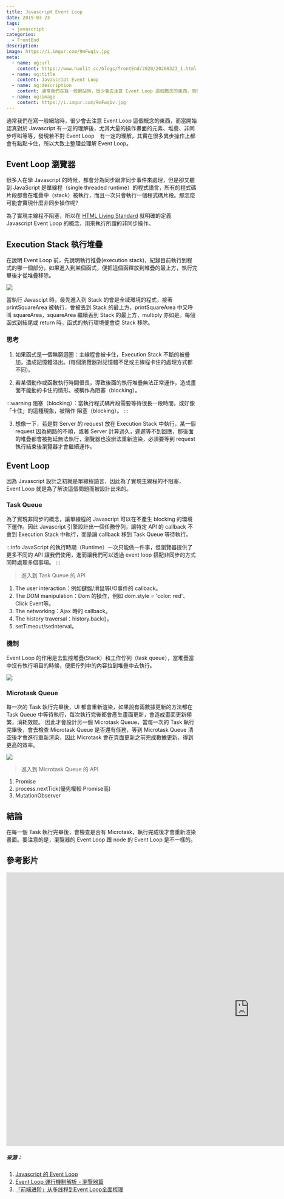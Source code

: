 ```yaml
---
title: Javascript Event Loop
date: 2019-03-23
tags:
  - javascript
categories:
  - FrontEnd
description:
image: https://i.imgur.com/9mFwq1v.jpg
meta:
  - name: og:url
    content: https://www.haolit.cc/blogs/frontEnd/2020/20200323_1.html
  - name: og:title
    content: Javascript Event Loop
  - name: og:description
    content: 通常我們在寫一般網站時，很少會去注意 Event Loop 這個概念的東西，而當開始認真對於 Javascript 有一定的理解後，尤其大量的操作畫面的元素、堆疊、非同步呼叫等等，發現若不對 Event Loop　有一定的理解，其實在很多異步操作上都會有點點卡住，所以大致上整理並理解 Event Loop。
  - name: og:image
    content: https://i.imgur.com/9mFwq1v.jpg
---
```


通常我們在寫一般網站時，很少會去注意 Event Loop 這個概念的東西，而當開始認真對於 Javascript 有一定的理解後，尤其大量的操作畫面的元素、堆疊、非同步呼叫等等，發現若不對 Event Loop　有一定的理解，其實在很多異步操作上都會有點點卡住，所以大致上整理並理解 Event Loop。

<!-- more -->

## Event Loop 瀏覽器

很多人在學 Javascript 的時候，都會分為同步跟非同步事件來處理，但是卻又聽到 JavaScript 是單線程（single threaded runtime）的程式語言，所有的程式碼片段都會在堆疊中（stack）被執行，而且一次只會執行一個程式碼片段。那怎麼可能會實現什麼非同步操作呢?

為了實現主線程不阻塞，所以在 [HTML Living Standard](https://html.spec.whatwg.org/multipage/webappapis.html#event-loops) 就明確的定義 Javascript Event Loop 的概念，用來執行所謂的非同步操作。

## Execution Stack 執行堆疊

在說明 Event Loop 前，先說明執行推疊(execution stack)，紀錄目前執行到程式的哪一個部分，如果進入到某個函式，便把這個函釋放到堆疊的最上方，執行完畢後才從堆疊移除。

![](https://i.imgur.com/Q8Ko2V5.png)

當執行 Javascipt 時，最先進入到 Stack 的會是全域環境的程式，接著 printSquareArea 被執行，會被丟到 Stack 的最上方，printSquareArea 中又呼叫 squareArea，squareArea 繼續丟到 Stack 的最上方，multiply 亦如是。每個函式到結尾或 return 時，函式的執行環境便會從 Stack 移除。

### 思考
 
 1. 如果函式是一個無窮迴圈：主線程會被卡住，Execution Stack 不斷的被疊加，造成記憶體溢出。(每個瀏覽器對記憶體不足或主線程卡住的處理方式都不同)。

 2. 若某個動作或函數執行時間很長，導致後面的執行堆疊無法正常運作，造成畫面不能動的卡住的情形。被稱作為阻塞（blocking）。

:::warning
阻塞（blocking）：當執行程式碼片段需要等待很長一段時間，或好像「卡住」的這種現象，被稱作 阻塞（blocking）。
:::

 3. 想像一下，若是對 Server 的 request 放在 Execution Stack 中執行，某一個 request 因為網路的不順，或著 Server 計算過久，遲遲等不到回應，那後面的堆疊都會被拖延無法執行，瀏覽器也沒辦法重新渲染，必須要等到 request 執行結束後瀏覽器才會繼續運作。

## Event Loop

因為 Javascript 設計之初就是單線程語言，因此為了實現主線程的不阻塞，Event Loop 就是為了解決這個問題而被設計出來的。

### Task Queue

為了實現非同步的概念，讓單線程的 Javascript 可以在不產生 blocking 的環境下運作。因此 Javascript 引擎設計出一個任務佇列，讓特定 API 的 callback 不會到 Execution Stack 中執行，而是讓 callback 移到 Task Queue 等待執行。

:::info
JavaScript 的執行時期（Runtime）一次只能做一件事，但瀏覽器提供了更多不同的 API 讓我們使用，進而讓我們可以透過 event loop 搭配非同步的方式同時處理多個事項。
:::

> 進入到 Task Queue 的 API

1. The user interaction：例如鍵盤/滑鼠等I/O事件的 callback。
2. The DOM manipulation：Dom 的操作，例如 dom.style = 'color: red'、Click Event等。
3. The networking：Ajax 時的 callback。
4. The history traversal：history.back()。
5. setTimeout/setInterval。

### 機制

Event Loop 的作用是去監控堆疊(Stack）和工作佇列（task queue），當堆疊當中沒有執行項目的時候，便把佇列中的內容拉到堆疊中去執行。

![](https://i.imgur.com/UNKW7kn.jpg)

### Microtask Queue

每一次的 Task 執行完畢後，UI 都會重新渲染，如果說有兩數據更新的方法都在 Task Queue 中等待執行，每次執行完後都會產生畫面更新，會造成畫面更新頻繁，消耗效能。
因此才會設計另一個 Microtask Queue，當每一次的 Task 執行完畢後，會去檢查 Microtask Queue 是否還有任務，等到 Microtask Queue 清空後才會進行重新渲染，因此 Microtask 會在頁面更新之前完成數據更新，得到更高的效率。

![](https://i.imgur.com/T7IYiA3.png)


> 進入到 Microtask Queue 的 API

1. Promise
2. process.nextTick(優先權較 Promise高)
3. MutationObserver

## 結論

在每一個 Task 執行完畢後，會檢查是否有 Microtask，執行完成後才會重新渲染畫面。要注意的是，瀏覽器的 Event Loop 跟 node 的 Event Loop 是不一樣的。

## 參考影片

<div class="video-block">
  <iframe width="1280" height="720"
    src="https://www.youtube.com/embed/8aGhZQkoFbQ" frameborder="0"
    allow="accelerometer; autoplay; encrypted-media; gyroscope; picture-in-picture"
    allowfullscreen>
  </iframe>
</div>


##### 來源：
1. [Javascript 的 Event Loop](https://medium.com/hobo-engineer/ricky%E7%AD%86%E8%A8%98-javascript-%E7%9A%84-event-loop-c17a0a49d6e4)
2. [Event Loop 運行機制解析 - 瀏覽器篇](https://yu-jack.github.io/2020/02/03/javascript-runtime-event-loop-browser/#microtask)
3. [「前端进阶」从多线程到Event Loop全面梳理](https://juejin.im/post/5d5b4c2df265da03dd3d73e5#heading-4)

